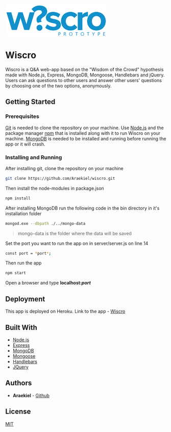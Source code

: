 <img alt="Wiscro" src="https://raw.githubusercontent.com/Araekiel/wiscro/master/public/images/wiscro.png" height="100">

# Wiscro

Wiscro is a Q&A web-app based on the "Wisdom of the Crowd" hypothesis made with Node.js, Express, MongoDB, Mongoose, Handlebars and jQuery.
Users can ask questions to other users and answer other users' questions by choosing one of the two options, anonymously.

## Getting Started

### Prerequisites

[Git](https://git-scm.com/) is needed to clone the repository on your machine.
Use [Node.js](https://nodejs.org/en/download/) and the package manager [npm](https://www.npmjs.com/get-npm) that is installed along with it to run Wiscro on your machine.
[MongoDB](https://www.mongodb.com/download-center) is needed to be installed and running before running the app or it will crash.

### Installing and Running

After installing git, clone the repository on your machine

```bash
git clone https://github.com/Araekiel/wiscro.git
```

Then install the node-modules in package.json

```bash
npm install
```

After installing MongoDB run the following code in the bin directory in it's installation folder

```bash
mongod.exe --dbpath ./../mongo-data
```

> mongo-data is the folder where the data will be saved

Set the port you want to run the app on in server/server.js on line 14

```bash
const port = *port*;
```

Then run the app

```bash
npm start
```

Open a browser and type **localhost:_port_**

## Deployment

This app is deployed on Heroku. Link to the app - [Wiscro](https://wiscro.herokuapp.com/)

## Built With

- [Node.js](https://nodejs.org/en/)
- [Express](https://expressjs.com/)
- [MongoDB](https://www.mongodb.com/)
- [Mongoose](https://mongoosejs.com/)
- [Handlebars](https://handlebarsjs.com/)
- [JQuery](https://jquery.com/)

## Authors

- **Araekiel** - [Github](https://github.com/Araekiel)

## License

[MIT](https://choosealicense.com/licenses/mit/)

